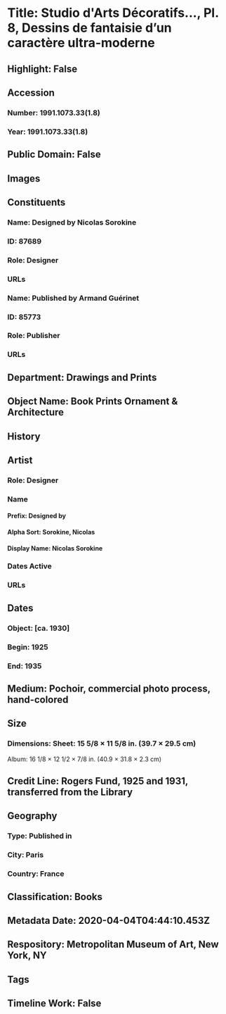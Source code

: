 # Title: Studio d'Arts Décoratifs..., Pl. 8, Dessins de fantaisie d’un caractère ultra-moderne
## Highlight: False
## Accession
### Number: 1991.1073.33(1.8)
### Year: 1991.1073.33(1.8)
## Public Domain: False
## Images
## Constituents
### Name: Designed by Nicolas Sorokine
### ID: 87689
### Role: Designer
### URLs
### Name: Published by Armand Guérinet
### ID: 85773
### Role: Publisher
### URLs
## Department: Drawings and Prints
## Object Name: Book Prints Ornament & Architecture
## History
## Artist
### Role: Designer
### Name
#### Prefix: Designed by
#### Alpha Sort: Sorokine, Nicolas
#### Display Name: Nicolas Sorokine
### Dates Active
### URLs
## Dates
### Object: [ca. 1930]
### Begin: 1925
### End: 1935
## Medium: Pochoir, commercial photo process, hand-colored
## Size
### Dimensions: Sheet: 15 5/8 × 11 5/8 in. (39.7 × 29.5 cm)
Album: 16 1/8 × 12 1/2 × 7/8 in. (40.9 × 31.8 × 2.3 cm)
## Credit Line: Rogers Fund, 1925 and 1931, transferred from the Library
## Geography
### Type: Published in
### City: Paris
### Country: France
## Classification: Books
## Metadata Date: 2020-04-04T04:44:10.453Z
## Respository: Metropolitan Museum of Art, New York, NY
## Tags
## Timeline Work: False